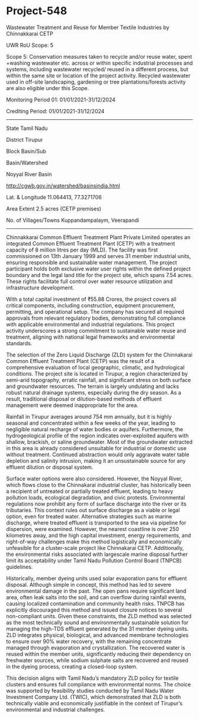 # Project-548

Wastewater Treatment and Reuse for Member Textile Industries by Chinnakkarai CETP

UWR RoU Scope: 5

Scope 5: Conservation measures taken to
recycle and/or reuse water, spent +washing
wastewater etc. across or within specific
industrial processes and systems, including
wastewater recycled/ reused in a different
process, but within the same site or location
of the project activity. Recycled wastewater
used in off-site landscaping, gardening or tree
plantations/forests activity are also eligible
under this Scope. 

Monitoring Period 01: 01/01/2021-31/12/2024

Crediting Period: 01/01/2021-31/12/2024 
______________
State Tamil Nadu

District Tirupur

Block Basin/Sub

Basin/Watershed

Noyyal River Basin

http://cgwb.gov.in/watershed/basinsindia.html

Lat. & Longitude 11.064413, 77.3271706

Area Extent 2.5 acres (CETP premises)

No. of Villages/Towns Kuppandampalaym, Veerapandi
_____________
Chinnakkarai Common Effluent Treatment Plant Private Limited operates an integrated Common Effluent Treatment
Plant (CETP) with a treatment capacity of 8 million litres per day (MLD). The facility was first commissioned on 13th
January 1999 and serves 31 member industrial units, ensuring responsible and sustainable water management.
The project participant holds both exclusive water user rights within the defined project boundary and the legal land
title for the project site, which spans 7.54 acres. These rights facilitate full control over water resource utilization and
infrastructure development.

With a total capital investment of ₹55.88 Crores, the project covers all critical components, including construction,
equipment procurement, permitting, and operational setup. The company has secured all required approvals from
relevant regulatory bodies, demonstrating full compliance with applicable environmental and industrial regulations.
This project activity underscores a strong commitment to sustainable water reuse and treatment, aligning with national
legal frameworks and environmental standards. 

The selection of the Zero Liquid Discharge (ZLD) system for the Chinnakarai Common Effluent Treatment Plant (CETP)
was the result of a comprehensive evaluation of local geographic, climatic, and hydrological conditions. The project site
is located in Tirupur, a region characterized by semi-arid topography, erratic rainfall, and significant stress on both
surface and groundwater resources. The terrain is largely undulating and lacks robust natural drainage systems,
especially during the dry season. As a result, traditional disposal or dilution-based methods of effluent management
were deemed inappropriate for the area.

Rainfall in Tirupur averages around 754 mm annually, but it is highly seasonal and concentrated within a few weeks of
the year, leading to negligible natural recharge of water bodies or aquifers. Furthermore, the hydrogeological profile of
the region indicates over-exploited aquifers with shallow, brackish, or saline groundwater. Most of the groundwater
extracted in this area is already considered unsuitable for industrial or domestic use without treatment. Continued
abstraction would only aggravate water table depletion and salinity intrusion, making it an unsustainable source for any
effluent dilution or disposal system.

Surface water options were also considered. However, the Noyyal River, which flows close to the Chinnakarai industrial
cluster, has historically been a recipient of untreated or partially treated effluent, leading to heavy pollution loads,
ecological degradation, and civic protests. Environmental regulations now prohibit any form of surface discharge into
the river or its tributaries. This context rules out surface discharge as a viable or legal option, even for treated water.
Alternative strategies such as marine discharge, where treated effluent is transported to the sea via pipeline for
dispersion, were examined. However, the nearest coastline is over 250 kilometres away, and the high capital
investment, energy requirements, and right-of-way challenges make this method logistically and economically
unfeasible for a cluster-scale project like Chinnakarai CETP. Additionally, the environmental risks associated with largescale marine disposal further limit its acceptability under Tamil Nadu Pollution Control Board (TNPCB) guidelines.

Historically, member dyeing units used solar evaporation pans for effluent disposal. Although simple in concept, this
method has led to severe environmental damage in the past. The open pans require significant land area, often leak
salts into the soil, and can overflow during rainfall events, causing localized contamination and community health risks.
TNPCB has explicitly discouraged this method and issued closure notices to several non-compliant units.
Given these constraints, the ZLD method was selected as the most technically sound and environmentally sustainable
solution for managing the high-TDS effluent generated by the 31 member dyeing units. ZLD integrates physical,
biological, and advanced membrane technologies to ensure over 90% water recovery, with the remaining concentrate
managed through evaporation and crystallization. The recovered water is reused within the member units, significantly
reducing their dependency on freshwater sources, while sodium sulphate salts are recovered and reused in the dyeing
process, creating a closed-loop system.

This decision aligns with Tamil Nadu’s mandatory ZLD policy for textile clusters and ensures full compliance with
environmental norms. The choice was supported by feasibility studies conducted by Tamil Nadu Water Investment
Company Ltd. (TWIC), which demonstrated that ZLD is both technically viable and economically justifiable in the context
of Tirupur’s environmental and industrial challenges.



